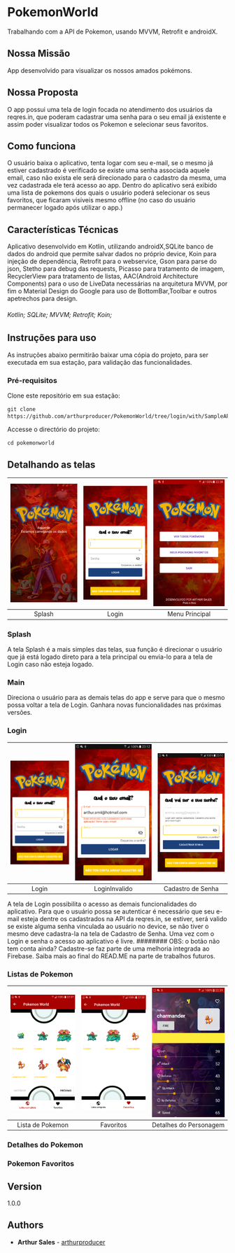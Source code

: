 # PokemonWorld
Trabalhando com a API de Pokemon, usando MVVM, Retrofit e androidX.

## Nossa Missão

App desenvolvido para visualizar os nossos amados pokémons. 

## Nossa Proposta

O app possui uma tela de login focada no atendimento dos usuários da reqres.in,
que poderam cadastrar uma senha para o seu email já existente e assim poder visualizar todos os Pokemon e selecionar seus favoritos. 

## Como funciona
O usuário baixa o aplicativo, tenta logar com seu e-mail, se o mesmo já estiver cadastrado é verificado se existe uma senha associada aquele email, caso não exista ele será direcionado para o cadastro da mesma, uma vez cadastrada ele terá acesso ao app.
Dentro do aplicativo será exibido uma lista de pokemons dos quais o usuário poderá selecionar os seus favoritos, que ficaram visiveis mesmo offline (no caso do usuário permanecer logado após utilizar o app.)

## Características Técnicas

Aplicativo desenvolvido em Kotlin, utilizando androidX,SQLite banco de dados do android que permite salvar dados no próprio device,
Koin para injeção de dependência, Retrofit para o webservice, Gson para parse do json, Stetho para debug das requests, Picasso para tratamento de imagem, RecyclerView para tratamento de listas, AAC(Android Architecture Components) para o uso de LiveData necessárias na arquitetura MVVM, por fim o Material Design do Google para uso de BottomBar,Toolbar e outros apetrechos para design.  

###### Kotlin; SQLite; MVVM; Retrofit; Koin;

## Instruções para uso

As instruções abaixo permitirão baixar uma cópia do projeto, para ser executada em sua estação, para validação das funcionalidades.

### Pré-requisitos

Clone este repositório em sua estação:

```
git clone https://github.com/arthurproducer/PokemonWorld/tree/login/with/SampleAPI
```

Accesse o directório do projeto:

```
cd pokemonworld
```

## Detalhando as telas
| ![Page1](printscreen/Splash.png)  | ![Page2](printscreen/Login.png) | ![Page3](printscreen/Main.png) |
|:---:|:---:|:---:|
| Splash | Login | Menu Principal |

### Splash
A tela Splash é a mais simples das telas, sua função é direcionar o usuário que já está logado direto para a tela principal ou envia-lo para a tela de Login caso não esteja logado.

### Main
Direciona o usuário para as demais telas do app e serve para que o mesmo possa voltar a tela de Login. Ganhara novas funcionalidades nas próximas versões.

### Login
| ![Page1](printscreen/Login.png)  | ![Page2](printscreen/LoginEmail.png) | ![Page3](printscreen/LoginRegisterPassword.png) |
|:---:|:---:|:---:|
| Login | LoginInvalido | Cadastro de Senha |

A tela de Login possibilita o acesso as demais funcionalidades do aplicativo. Para que o usuário possa se autenticar é necessário que seu e-mail esteja dentre os cadastrados na API da reqres.in, se estiver, será valido se existe alguma senha vinculada ao usuário no device, se não tiver o mesmo deve cadastra-la na tela de Cadastro de Senha. Uma vez com o Login e senha o acesso ao aplicativo é livre.
######## OBS: o botão não tem conta ainda? Cadastre-se faz parte de uma melhoria integrada ao Firebase. Saiba mais ao final do READ.ME na parte de trabalhos futuros.

### Listas de Pokemon
| ![Page1](printscreen/PokemonList.png)  | ![Page2](printscreen/PokemonFavorites.png) | ![Page3](printscreen/PokemonDetails.png) |
|:---:|:---:|:---:|
| Lista de Pokemon | Favoritos | Detalhes do Personagem |


### Detalhes do Pokemon


### Pokemon Favoritos



## Version

1.0.0


## Authors
* **Arthur Sales** - [arthurproducer](https://github.com/arthurproducer)
